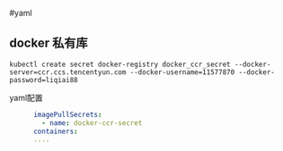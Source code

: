 #yaml

## docker 私有库
```shell
kubectl create secret docker-registry docker_ccr_secret --docker-server=ccr.ccs.tencentyun.com --docker-username=11577870 --docker-password=liqiai88
```
yaml配置
```yaml
      imagePullSecrets:
        - name: docker-ccr-secret
      containers:
      ....
```